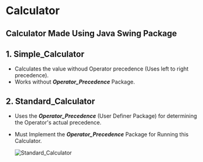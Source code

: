 # Calculator

## Calculator Made Using Java Swing Package

## 1. Simple_Calculator

- Calculates the value withoud Operator precedence  (Uses left to right precedence).
- Works without  ***Operator_Precedence***  Package.

## 2. Standard_Calculator 

- Uses the  ***Operator_Precedence***  (User Definer Package) for determining the Operator's actual precedence.
- Must Implement the ***Operator_Precedence*** Package for Running this Calculator.
  
  ![Standard_Calculator](https://github.com/abhi5455/Standard_Calculator/assets/118897422/6d06cdbd-191d-430f-ac57-9ae3ff77cb88)

